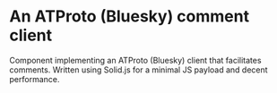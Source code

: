 # An ATProto (Bluesky) comment client

Component implementing an ATProto (Bluesky) client that facilitates comments.
Written using Solid.js for a minimal JS payload and decent performance.

